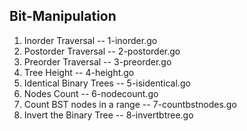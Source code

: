 ## Bit-Manipulation
1. Inorder Traversal -- 1-inorder.go
2. Postorder Traversal -- 2-postorder.go
3. Preorder Traversal  -- 3-preorder.go
4. Tree Height -- 4-height.go
5. Identical Binary Trees -- 5-isidentical.go
6. Nodes Count -- 6-nodecount.go
7. Count BST nodes in a range -- 7-countbstnodes.go
8. Invert the Binary Tree -- 8-invertbtree.go
